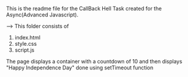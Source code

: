 This is the readme file for the CallBack Hell Task created for the Async(Advanced Javascript).

--> This folder consists of

1. index.html
2. style.css
3. script.js

The page displays a container with a countdown of 10 and then displays "Happy Independence Day" done using setTimeout function